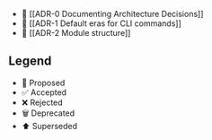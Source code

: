 
* 📜 [[ADR-0 Documenting Architecture Decisions]]
* 📜 [[ADR-1 Default eras for CLI commands]]
* 📜 [[ADR-2 Module structure]]

## Legend

* 📜 Proposed
* ✅ Accepted
* ❌ Rejected
* 🗑️ Deprecated
* ⬆️ Superseded

